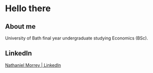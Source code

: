 # Hello there

## About me

University of Bath final year undergraduate studying Economics (BSc).

## LinkedIn

[Nathaniel Morrey | LinkedIn](https://www.linkedin.com/in/nathaniel-morrey/)
